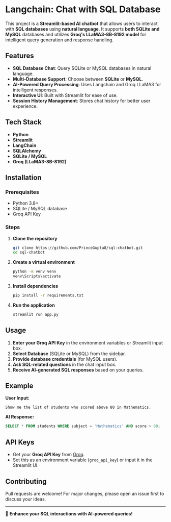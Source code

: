 # Langchain: Chat with SQL Database

This project is a **Streamlit-based AI chatbot** that allows users to interact with **SQL databases** using **natural language**. It supports **both SQLite and MySQL** databases and utilizes **Groq's LLaMA3-8B-8192 model** for intelligent query generation and response handling.

## Features

- **SQL Database Chat**: Query SQLite or MySQL databases in natural language.
- **Multi-Database Support**: Choose between **SQLite** or **MySQL**.
- **AI-Powered Query Processing**: Uses Langchain and Groq LLaMA3 for intelligent responses.
- **Interactive UI**: Built with Streamlit for ease of use.
- **Session History Management**: Stores chat history for better user experience.

## Tech Stack

- **Python**
- **Streamlit**
- **LangChain**
- **SQLAlchemy**
- **SQLite / MySQL**
- **Groq (LLaMA3-8B-8192)**

## Installation

### Prerequisites

- Python 3.8+
- SQLite / MySQL database
- Groq API Key

### Steps

1. **Clone the repository**
   ```bash
   git clone https://github.com/PrinceGupta8/sql-chatbot.git
   cd sql-chatbot
   ```
2. **Create a virtual environment**
   ```bash
   python -m venv venv
   venv\Scripts\activate
   ```
3. **Install dependencies**
   ```bash
   pip install -r requirements.txt
   ```
4. **Run the application**
   ```bash
   streamlit run app.py
   ```

## Usage

1. **Enter your Groq API Key** in the environment variables or Streamlit input box.
2. **Select Database** (SQLite or MySQL) from the sidebar.
3. **Provide database credentials** (for MySQL users).
4. **Ask SQL-related questions** in the chat input box.
5. **Receive AI-generated SQL responses** based on your queries.

## Example

**User Input:**

```
Show me the list of students who scored above 80 in Mathematics.
```

**AI Response:**

```sql
SELECT * FROM students WHERE subject = 'Mathematics' AND score > 80;
```

## API Keys

- Get your **Groq API Key** from [Groq](https://groq.com/).
- Set this as an environment variable (`groq_api_key`) or input it in the Streamlit UI.

## Contributing

Pull requests are welcome! For major changes, please open an issue first to discuss your ideas.

---

🚀 **Enhance your SQL interactions with AI-powered queries!**

